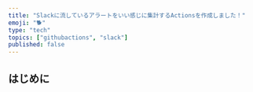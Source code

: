 ```yaml
---
title: "Slackに流しているアラートをいい感じに集計するActionsを作成しました！"
emoji: "🐕"
type: "tech"
topics: ["githubactions", "slack"]
published: false
---
```


## はじめに
